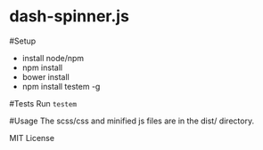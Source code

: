 # dash-spinner.js

#Setup
* install node/npm
* npm install
* bower install
* npm install testem -g

#Tests
Run ```testem```

#Usage
The scss/css and minified js files are in the dist/ directory.

MIT License
